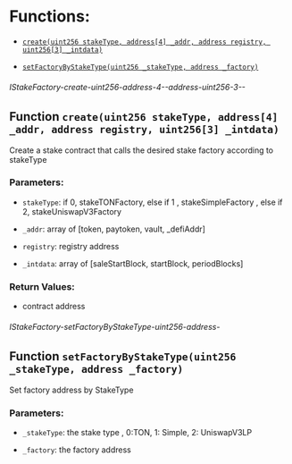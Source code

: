 # Functions:

- [`create(uint256 stakeType, address[4] _addr, address registry, uint256[3] _intdata)`](#IStakeFactory-create-uint256-address-4--address-uint256-3--)

- [`setFactoryByStakeType(uint256 _stakeType, address _factory)`](#IStakeFactory-setFactoryByStakeType-uint256-address-)

###### IStakeFactory-create-uint256-address-4--address-uint256-3--

## Function `create(uint256 stakeType, address[4] _addr, address registry, uint256[3] _intdata)`

Create a stake contract that calls the desired stake factory according to stakeType

### Parameters:

- `stakeType`: if 0, stakeTONFactory, else if 1 , stakeSimpleFactory , else if 2, stakeUniswapV3Factory

- `_addr`: array of [token, paytoken, vault, _defiAddr]

- `registry`:  registry address

- `_intdata`: array of [saleStartBlock, startBlock, periodBlocks]

### Return Values:

- contract address

###### IStakeFactory-setFactoryByStakeType-uint256-address-

## Function `setFactoryByStakeType(uint256 _stakeType, address _factory)`

Set factory address by StakeType

### Parameters:

- `_stakeType`: the stake type , 0:TON, 1: Simple, 2: UniswapV3LP

- `_factory`: the factory address

